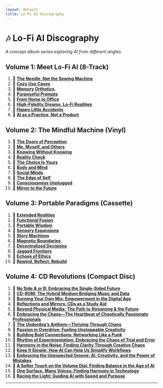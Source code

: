 ```yaml
---
layout: default
title: Lo-Fi AI Discography
---
```


# 🎶 Lo-Fi AI Discography  
*A concept album series exploring AI from different angles.*

## Volume 1: Meet Lo-Fi AI (8-Track)
1. 🎵 **[The Needle, Not the Sewing Machine](https://www.linkedin.com/pulse/track-1-lo-fi-ai-needle-sewing-machine-ken-elwell-lt8dc/)**  
2. 🎵 **[Cozy Use Cases](https://www.linkedin.com/pulse/track-2-cozy-use-cases-lo-fi-ai-home-ken-elwell-lwwgc/)**
3. 🎵 **[Memory Orthotics](https://www.linkedin.com/pulse/track-3-memory-orthotics-ai-cognitive-augmentation-ken-elwell-uixbc/).**
4. 🎵 **[Purposeful Prompts](https://www.linkedin.com/pulse/track-4-purposeful-prompts-key-unlocking-ais-potential-ken-elwell-c1ylc/)**
5. 🎵 **[From Home to Office](https://www.linkedin.com/pulse/track-5-from-home-office-translating-ai-skills-across-ken-elwell-azflc/)**
6. 🎵 **[High-Fidelity Dreams, Lo-Fi Realities](https://www.linkedin.com/pulse/track-6-high-fidelity-dreams-lo-fi-realities-ken-elwell-oiwqc/)**
7. 🎵 **[Happy Little Accidents](https://www.linkedin.com/pulse/track-7-happy-little-accidents-embracing-imperfection-ken-elwell-avjyc/)**
8. 🎵 **[AI as a Practice, Not a Product](https://www.linkedin.com/pulse/track-8-ai-practice-product-ken-elwell-lt6pc/)**

## Volume 2: The Mindful Machine (Vinyl)
1. 🎵 **[The Doors of Perception](https://www.linkedin.com/pulse/doors-human-ai-perception-ken-elwell-m7occ/)**  
2. 🎵 **[Me, Myself, and Others](https://www.linkedin.com/pulse/me-myself-others-building-self-awareness-ken-elwell-czbsc/)**
3. 🎵 **[Knowing Without Knowing](https://www.linkedin.com/pulse/knowing-without-unseen-self-ken-elwell-kmu9c/)**
4. 🎵 **[Reality Check](https://www.linkedin.com/pulse/reality-check-how-we-shape-our-world-ken-elwell-02lrc/)**
5. 🎵 **[The Choice Is Yours](https://www.linkedin.com/pulse/choice-yours-understanding-agency-ken-elwell-ojbbc/)**
6. 🎵 **[Body and Mind](https://www.linkedin.com/pulse/body-mind-physical-connection-ken-elwell-pr4hc/)**
7. 🎵 **[Social Minds](https://www.linkedin.com/pulse/social-minds-decoding-interactions-ken-elwell-7wgsc/)**
8. 🎵 **[The Edge of Self](https://www.linkedin.com/pulse/edge-self-limits-awareness-ken-elwell-skenc/)**
9. 🎵 **[Consciousness Unplugged](https://www.linkedin.com/pulse/consciousness-unplugged-can-ai-truly-think-ken-elwell-qnq6c/)**
10. 🎵 **[Mirror to the Future](https://www.linkedin.com/pulse/mirror-future-ai-us-ken-elwell-modtc/)**

## Volume 3: Portable Paradigms (Cassette)
1. 🎵 **[Extended Realities](https://www.linkedin.com/pulse/extended-realities-ken-elwell-2fi2c/)**
2. 🎵 **[Functional Fusion](https://www.linkedin.com/pulse/functional-fusion-ken-elwell-yqbfc/)**
3. 🎵 **[Portable Wisdom](https://www.linkedin.com/pulse/portable-wisdom-ken-elwell-yrmhc/)**
4. 🎵 **[Sensory Expansions](https://www.linkedin.com/pulse/sensory-expansions-ken-elwell-kzvgc/)**
5. 🎵 **[Story Machines](https://www.linkedin.com/pulse/story-machines-ken-elwell-il4wc/)**
6. 🎵 **[Magnetic Boundaries](https://www.linkedin.com/pulse/magnetic-boundaries-ken-elwell-zcj3c/)**
7. 🎵 **[Decentralized Decisions](https://www.linkedin.com/pulse/decentralized-decisions-ken-elwell-qoajc/)**
8. 🎵 **[Jagged Frontiers](https://www.linkedin.com/pulse/jagged-frontiers-ken-elwell-csjec/)**
9. 🎵 **[Echoes of Ethics](https://www.linkedin.com/pulse/echoes-ethics-ken-elwell-hhjuc/)**
10. 🎵 **[Rewind, Reflect, Rebuild](https://www.linkedin.com/pulse/rewind-reflect-rebuild-ken-elwell-gtr3c/)**

## Volume 4: CD Revolutions (Compact Disc)
1. 🎵 **[No Side A or B: Embracing the Single-Sided Future](https://www.linkedin.com/pulse/side-b-embracing-single-sided-future-ken-elwell-reipc/)**
2. 🎵 **[CD-ROM: The Hybrid Medium Bridging Music and Data](https://www.linkedin.com/pulse/cd-rom-hybrid-medium-bridging-music-data-ken-elwell-m3pwc/)**
3. 🎵 **[Burning Your Own Mix: Empowerment in the Digital Age](https://www.linkedin.com/pulse/burning-your-own-mix-empowerment-digital-age-ken-elwell-e8gvc/)**
4. 🎵 **[Reflections and Mirrors: CDs as a Study Aid](https://www.linkedin.com/pulse/reflections-mirrors-cds-study-aid-ken-elwell-s7fzc/)**
5. 🎵 **[Beyond Physical Media: The Path to Streaming & the Future](https://www.linkedin.com/pulse/beyond-physical-media-path-streaming-future-ken-elwell-eeizc/)**
6. 🎵 **[Embracing the Chaos—The Heartbeat of Chaotically Passionate Professionals](https://www.linkedin.com/pulse/embracing-chaosthe-heartbeat-chaotically-passionate-ken-elwell-kg4mc/)**
7. 🎵 **[The Underdog’s Anthem—Thriving Through Chaos](https://www.linkedin.com/pulse/underdogs-anthemthriving-through-chaos-ken-elwell-qsyif/)**
8. 🎵 **[Passion in Overdrive: Fueling Unstoppable Creativity](https://www.linkedin.com/pulse/passion-overdrive-fueling-unstoppable-creativity-ken-elwell-sepbf/)**
9. 🎵 **[Building Bold Connections: Networking Like a Punk](https://www.linkedin.com/pulse/building-bold-connections-networking-like-punk-ken-elwell-gdhcf/)**
10. 🎵 **[Rhythm of Experimentation: Embracing the Chaos of Trial and Error](https://www.linkedin.com/pulse/rhythm-experimentation-embracing-chaos-trial-error-ken-elwell-cxugc/)**
11. 🎵 **[Harmony in the Noise: Finding Clarity Through Creative Chaos](https://www.linkedin.com/pulse/harmony-noise-finding-clarity-through-creative-chaos-ken-elwell-avync/)**
12. 🎵 **[Keep It Simple: How AI Can Help Us Simplify Workflows](https://www.linkedin.com/pulse/keep-simple-how-ai-can-help-us-simplify-workflows-ken-elwell-vwunc/)**
13. 🎵 **[Embracing the Unexpected Groove: AI, Creativity, and the Power of Mistakes](https://www.linkedin.com/pulse/embracing-unexpected-groove-ai-creativity-power-mistakes-ken-elwell-wwagc/)**
14. 🎵 **[A Softer Touch on the Volume Dial: Finding Balance in the Age of AI](https://www.linkedin.com/pulse/softer-touch-volume-dial-finding-balance-age-ai-ken-elwell-czurc/)**
15. 🎵 **[One Surface, Many Voices: Finding Harmony in Technology](https://www.linkedin.com/pulse/one-surface-many-voices-finding-harmony-technology-ken-elwell-emyxc/)**
16. 🎵 **[Racing the Light: Guiding AI with Speed and Purpose](https://www.linkedin.com/pulse/racing-light-guiding-ai-speed-purpose-ken-elwell-qdjhc/)**
---

